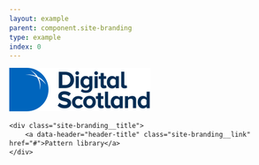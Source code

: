 ```yaml
---
layout: example
parent: component.site-branding
type: example
index: 0
---
```


<div class="site-branding">
    <a data-header="header-logo" class="site-branding__logo  site-branding__link" href="#">
        <img class="site-branding__logo-image" src="/assets/patternlib/images/logos/digital-scotland.svg" alt="Digital Scotland pattern library home page">
    </a>

    <div class="site-branding__title">
        <a data-header="header-title" class="site-branding__link" href="#">Pattern library</a>
    </div>
</div>
